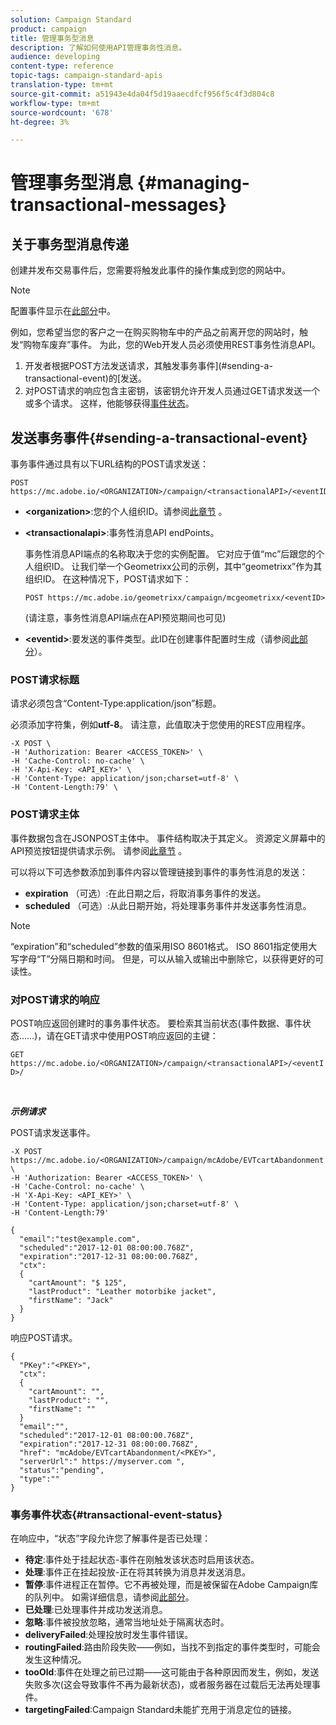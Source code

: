 ```yaml
---
solution: Campaign Standard
product: campaign
title: 管理事务型消息
description: 了解如何使用API管理事务性消息。
audience: developing
content-type: reference
topic-tags: campaign-standard-apis
translation-type: tm+mt
source-git-commit: a51943e4da04f5d19aaecdfcf956f5c4f3d804c8
workflow-type: tm+mt
source-wordcount: '678'
ht-degree: 3%

---
```



# 管理事务型消息 {#managing-transactional-messages}

## 关于事务型消息传递

创建并发布交易事件后，您需要将触发此事件的操作集成到您的网站中。

>[!NOTE]
>
>配置事件显示在[此部分](../../channels/using/configuring-transactional-event.md)中。

例如，您希望当您的客户之一在购买购物车中的产品之前离开您的网站时，触发“购物车废弃”事件。 为此，您的Web开发人员必须使用REST事务性消息API。

1. 开发者根据POST方法发送请求，其触发事务事件](#sending-a-transactional-event)的[发送。
1. 对POST请求的响应包含主密钥，该密钥允许开发人员通过GET请求发送一个或多个请求。 这样，他能够获得[事件状态](#transactional-event-status)。

## 发送事务事件{#sending-a-transactional-event}

事务事件通过具有以下URL结构的POST请求发送：

```
POST https://mc.adobe.io/<ORGANIZATION>/campaign/<transactionalAPI>/<eventID>
```

* **&lt;organization>**:您的个人组织ID。请参阅[此章节](../../api/using/must-read.md) 。

* **&lt;transactionalapi>**:事务性消息API endPoints。

   事务性消息API端点的名称取决于您的实例配置。 它对应于值“mc”后跟您的个人组织ID。 让我们举一个Geometrixx公司的示例，其中“geometrixx”作为其组织ID。 在这种情况下，POST请求如下：

   `POST https://mc.adobe.io/geometrixx/campaign/mcgeometrixx/<eventID>`

   (请注意，事务性消息API端点在API预览期间也可见)

* **&lt;eventid>**:要发送的事件类型。此ID在创建事件配置时生成（请参阅[此部分](../../channels/using/configuring-transactional-event.md#creating-an-event)）。

### POST请求标题

请求必须包含“Content-Type:application/json”标题。

必须添加字符集，例如&#x200B;**utf-8**。 请注意，此值取决于您使用的REST应用程序。

```
-X POST \
-H 'Authorization: Bearer <ACCESS_TOKEN>' \
-H 'Cache-Control: no-cache' \
-H 'X-Api-Key: <API_KEY>' \
-H 'Content-Type: application/json;charset=utf-8' \
-H 'Content-Length:79' \
```

### POST请求主体

事件数据包含在JSONPOST主体中。 事件结构取决于其定义。 资源定义屏幕中的API预览按钮提供请求示例。 请参阅[此章节](../../channels/using/publishing-transactional-event.md#previewing-and-publishing-the-event) 。

可以将以下可选参数添加到事件内容以管理链接到事件的事务性消息的发送：

* **expiration** （可选）:在此日期之后，将取消事务事件的发送。
* **scheduled** （可选）:从此日期开始，将处理事务事件并发送事务性消息。

>[!NOTE]
>
>“expiration”和“scheduled”参数的值采用ISO 8601格式。 ISO 8601指定使用大写字母“T”分隔日期和时间。 但是，可以从输入或输出中删除它，以获得更好的可读性。

### 对POST请求的响应

POST响应返回创建时的事务事件状态。 要检索其当前状态(事件数据、事件状态……)，请在GET请求中使用POST响应返回的主键：

`GET https://mc.adobe.io/<ORGANIZATION>/campaign/<transactionalAPI>/<eventID>/`

<br/>

***示例请求***

POST请求发送事件。

```
-X POST https://mc.adobe.io/<ORGANIZATION>/campaign/mcAdobe/EVTcartAbandonment \
-H 'Authorization: Bearer <ACCESS_TOKEN>' \
-H 'Cache-Control: no-cache' \
-H 'X-Api-Key: <API_KEY>' \
-H 'Content-Type: application/json;charset=utf-8' \
-H 'Content-Length:79'

{
  "email":"test@example.com",
  "scheduled":"2017-12-01 08:00:00.768Z",
  "expiration":"2017-12-31 08:00:00.768Z",
  "ctx":
  {
    "cartAmount": "$ 125",
    "lastProduct": "Leather motorbike jacket",
    "firstName": "Jack"
  }
}
```

响应POST请求。

```
{
  "PKey":"<PKEY>",
  "ctx":
  {
    "cartAmount": "",
    "lastProduct": "",
    "firstName": ""
  }
  "email":"",
  "scheduled":"2017-12-01 08:00:00.768Z",
  "expiration":"2017-12-31 08:00:00.768Z",
  "href": "mcAdobe/EVTcartAbandonment/<PKEY>",
  "serverUrl":" https://myserver.com ",
  "status":"pending",
  "type":""
}
```

### 事务事件状态{#transactional-event-status}

在响应中，“状态”字段允许您了解事件是否已处理：

* **待定**:事件处于挂起状态-事件在刚触发该状态时启用该状态。
* **处理**:事件正在挂起投放-正在将其转换为消息并发送消息。
* **暂停**:事件进程正在暂停。它不再被处理，而是被保留在Adobe Campaign库的队列中。 如需详细信息，请参阅[此部分](../../channels/using/publishing-transactional-message.md#suspending-a-transactional-message-publication)。
* **已处理**:已处理事件并成功发送消息。
* **忽略**:事件被投放忽略，通常当地址处于隔离状态时。
* **deliveryFailed**:处理投放时发生事件错误。
* **routingFailed**:路由阶段失败——例如，当找不到指定的事件类型时，可能会发生这种情况。
* **tooOld**:事件在处理之前已过期——这可能由于各种原因而发生，例如，发送失败多次(这会导致事件不再为最新状态)，或者服务器在过载后无法再处理事件。
* **targetingFailed**:Campaign Standard未能扩充用于消息定位的链接。
